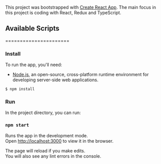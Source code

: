 This project was bootstrapped with [Create React App](https://github.com/facebook/create-react-app).
The main focus in this project is coding with React, Redux and TypeScript.

## Available Scripts

======================

### Install

To run the app, you'll need:

* [Node.js](https://nodejs.org/en/download/), an open-source, cross-platform runtime environment for developing server-side web applications.     

```
$ npm install
```

### Run


In the project directory, you can run:

### `npm start`

Runs the app in the development mode.<br>
Open [http://localhost:3000](http://localhost:3000) to view it in the browser.

The page will reload if you make edits.<br>
You will also see any lint errors in the console.


